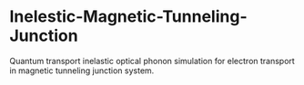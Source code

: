 # Inelestic-Magnetic-Tunneling-Junction


Quantum transport inelastic optical phonon simulation for electron transport in magnetic tunneling junction system.
